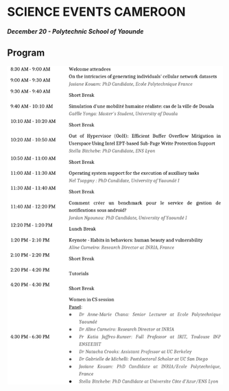 # SCIENCE EVENTS CAMEROON
##### *December 20 - Polytechnic School of Yaounde*

## Program
![image](program.png)